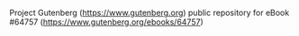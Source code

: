 Project Gutenberg (https://www.gutenberg.org) public repository for
eBook #64757 (https://www.gutenberg.org/ebooks/64757)
